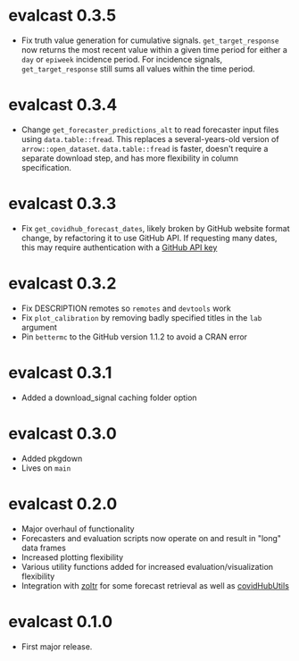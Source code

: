 # evalcast 0.3.5

- Fix truth value generation for cumulative signals. `get_target_response` now
  returns the most recent value within a given time period for either a `day`
  or `epiweek` incidence period. For incidence signals, `get_target_response`
  still sums all values within the time period.

# evalcast 0.3.4

- Change `get_forecaster_predictions_alt` to read forecaster input files using
  `data.table::fread`. This replaces a several-years-old version of
  `arrow::open_dataset`. `data.table::fread` is faster, doesn't require a
  separate download step, and has more flexibility in column specification.

# evalcast 0.3.3

- Fix `get_covidhub_forecast_dates`, likely broken by GitHub website format
  change, by refactoring it to use GitHub API. If requesting many dates, this
  may require authentication with a
  [GitHub API key](https://docs.github.com/en/authentication/keeping-your-account-and-data-secure/managing-your-personal-access-tokens)

# evalcast 0.3.2

- Fix DESCRIPTION remotes so `remotes` and `devtools` work
- Fix `plot_calibration` by removing badly specified titles in the `lab` argument
- Pin `bettermc` to the GitHub version 1.1.2 to avoid a CRAN error

# evalcast 0.3.1

- Added a download_signal caching folder option

# evalcast 0.3.0

- Added pkgdown
- Lives on `main`

# evalcast 0.2.0

- Major overhaul of functionality
- Forecasters and evaluation scripts now operate on and result in "long" data
frames
- Increased plotting flexibility
- Various utility functions added for increased evaluation/visualization
flexibility
- Integration with [zoltr](https://docs.zoltardata.com/zoltr/) for some forecast
retrieval as well as [covidHubUtils](https://github.com/reichlab/covidHubUtils)


# evalcast 0.1.0

- First major release.
